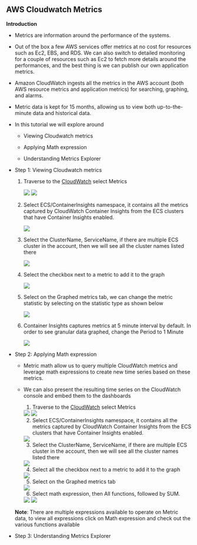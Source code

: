 ## AWS Cloudwatch Metrics

**Introduction**

- Metrics are information around the performance of the systems. 

- Out of the box a few AWS services offer metrics at no cost for resources such as Ec2, EBS, and RDS. We can also switch to detailed monitoring for a couple of resources such as Ec2 to fetch more details around the performances, and the best thing is we can publish our own application metrics. 

- Amazon CloudWatch ingests all the metrics in the AWS account (both AWS resource metrics and application metrics) for searching, graphing, and alarms.

- Metric data is kept for 15 months, allowing us to view both up-to-the-minute data and historical data.

- In this tutorial we will explore around 
  
  -  Viewing Cloudwatch metrics
  
  -  Applying Math expression 
  
  -  Understanding Metrics Explorer

- Step 1: Viewing Cloudwatch metrics

   1. Traverse to the <a href="https://console.aws.amazon.com/cloudwatch/">CloudWatch</a> select Metrics

      <img src="images/image1.png" class="inline"/> 
      
      <img src="images/image2.png" class="inline"/> 
           
   2. Select ECS/ContainerInsights namespace, it contains all the metrics captured by CloudWatch Container Insights from the ECS clusters that have Container Insights enabled.
     
      <img src="images/image3.png" class="inline"/> 
     
   3. Select the ClusterName, ServiceName, if there are multiple ECS cluster in the account, then we will see all the cluster names listed there
     
      <img src="images/image4.png" class="inline"/> 
   
   4. Select the checkbox next to a metric to add it to the graph
     
      <img src="images/image5.png" class="inline"/> 
   
   5. Select on the Graphed metrics tab, we can change the metric statistic by selecting on the statistic type as shown below
     
      <img src="images/image6.png" class="inline"/> 
   
   6. Container Insights captures metrics at 5 minute interval by default. In order to see granular data graphed, change the Period to 1 Minute
   
      <img src="images/image7.png" class="inline"/> 


- Step 2: Applying Math expression 

    - Metric math allow us to query multiple CloudWatch metrics and leverage math expressions to create new time series based on these metrics. 
    
    - We can also present the resulting time series on the CloudWatch console and embed them to the dashboards
    
      1. Traverse to the <a href="https://console.aws.amazon.com/cloudwatch/">CloudWatch</a> select Metrics

        <img src="images/image1.png" class="inline"/> 

        <img src="images/image2.png" class="inline"/> 
           
      2. Select ECS/ContainerInsights namespace, it contains all the metrics captured by CloudWatch Container Insights from the ECS clusters that have Container Insights enabled.
     
        <img src="images/image3.png" class="inline"/> 
     
      3. Select the ClusterName, ServiceName, if there are multiple ECS cluster in the account, then we will see all the cluster names listed there
     
        <img src="images/image4.png" class="inline"/> 
      
      4. Select all the checkbox next to a metric to add it to the graph
     
        <img src="images/image8.png" class="inline"/> 
      
      5. Select on the Graphed metrics tab
     
        <img src="images/image9.png" class="inline"/> 
      
      6. Select math expression, then All functions, followed by SUM.
      
        <img src="images/image10.png" class="inline"/> 

        <img src="images/image11.png" class="inline"/> 

    **Note**: There are multiple expressions available to operate on Metric data, to view all expressions click on Math expression and check out the various functions available
      
- Step 3: Understanding Metrics Explorer
